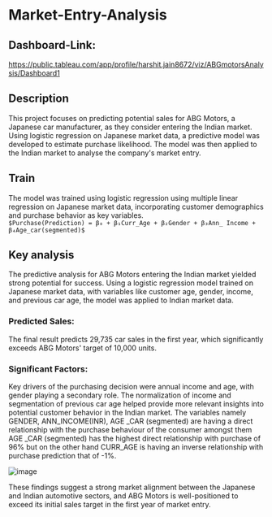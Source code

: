 # Market-Entry-Analysis

## Dashboard-Link: 
https://public.tableau.com/app/profile/harshit.jain8672/viz/ABGmotorsAnalysis/Dashboard1

## Description
This project focuses on predicting potential sales for ABG Motors, a Japanese car manufacturer, as they consider entering the Indian market. Using logistic regression on Japanese market data, a predictive model was developed to estimate purchase likelihood. The model was then applied to the Indian market to analyse the company's market entry.

## Train
The model was trained using logistic regression using multiple linear regression on Japanese market data, incorporating customer demographics and purchase behavior as key variables.<br/>
`$Purchase(Prediction) = β₀ + β₁Curr_Age + β₂Gender + β₃Ann_ Income + β₄Age_car(segmented)$`

## Key analysis
The predictive analysis for ABG Motors entering the Indian market yielded strong potential for success. Using a logistic regression model trained on Japanese market data, with variables like customer age, gender, income, and previous car age, the model was applied to Indian market data.
### Predicted Sales: 
The final result predicts 29,735 car sales in the first year, which significantly exceeds ABG Motors' target of 10,000 units.

### Significant Factors: 
Key drivers of the purchasing decision were annual income and age, with gender playing a secondary role. The normalization of income and segmentation of previous car age helped provide more relevant insights into potential customer behavior in the Indian market. The variables namely GENDER, ANN_INCOME(INR), AGE _CAR (segmented) are having a direct relationship with the purchase behaviour of the consumer amongst them AGE _CAR (segmented) has the highest direct relationship with purchase of 96% but on the other hand CURR_AGE is having an inverse relationship with purchase prediction that of -1%.

![image](https://github.com/user-attachments/assets/aab74562-58d5-434c-8503-e998863f1170)

These findings suggest a strong market alignment between the Japanese and Indian automotive sectors, and ABG Motors is well-positioned to exceed its initial sales target in the first year of market entry.
